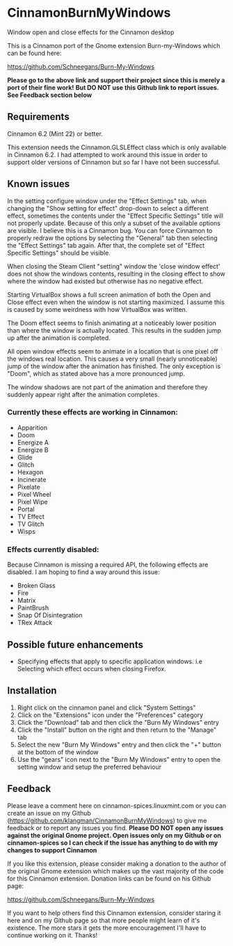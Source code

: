 # CinnamonBurnMyWindows

Window open and close effects for the Cinnamon desktop

This is a Cinnamon port of the Gnome extension Burn-my-Windows which can be found here: 

https://github.com/Schneegans/Burn-My-Windows

**Please go to the above link and support their project since this is merely a port of their fine work!**
**But DO NOT use this Github link to report issues. See Feedback section below**

## Requirements

Cinnamon 6.2 (Mint 22) or better. 

This extension needs the Cinnamon.GLSLEffect class which is only available in Cinnamon 6.2. I had attempted to work around this issue in order to support older versions of Cinnamon but so far I have not been successful.

## Known issues

In the setting configure window under the "Effect Settings" tab, when changing the "Show setting for effect" drop-down to select a different effect, sometimes the contents under the "Effect Specific Settings" title will not properly update. Because of this only a subset of the available options are visible. I believe this is a Cinnamon bug. You can force Cinnamon to properly redraw the options by selecting the "General" tab then selecting the "Effect Settings" tab again. After that, the complete set of "Effect Specific Settings" should be visible.

When closing the Steam Client "setting" window the 'close window effect' does not show the windows contents, resulting in the closing effect to show where the window had existed but otherwise has no negative effect.

Starting VirtualBox shows a full screen animation of both the Open and Close effect even when the window is not starting maximized. I assume this is caused by some weirdness with how VirtualBox was written.

The Doom effect seems to finish animating at a noticeably lower position than where the window is actually located. This results in the sudden jump up after the animation is completed.

All open window effects seem to animate in a location that is one pixel off the windows real location. This causes a very small (nearly unnoticeable) jump of the window after the animation has finished. The only exception is "Doom", which as stated above has a more pronounced jump.

The window shadows are not part of the animation and therefore they suddenly appear right after the animation completes.

### Currently these effects are working in Cinnamon:

- Apparition
- Doom
- Energize A
- Energize B
- Glide
- Glitch
- Hexagon
- Incinerate
- Pixelate
- Pixel Wheel
- Pixel Wipe
- Portal
- TV Effect
- TV Glitch
- Wisps

### Effects currently disabled:

Because Cinnamon is missing a required API, the following effects are disabled. I am hoping to find a way around this issue:

- Broken Glass
- Fire
- Matrix
- PaintBrush
- Snap Of Disintegration
- TRex Attack

## Possible future enhancements

- Specifying effects that apply to specific application windows. i.e Selecting which effect occurs when closing Firefox.

## Installation

1. Right click on the cinnamon panel and click "System Settings"
2. Click on the "Extensions" icon under the "Preferences" category
3. Click the "Download" tab and then click the "Burn My Windows" entry
4. Click the "Install" button on the right and then return to the "Manage" tab
6. Select the new "Burn My Windows" entry and then click the "+" button at the bottom of the window
7. Use the "gears" icon next to the "Burn My Windows" entry to open the setting window and setup the preferred behaviour

## Feedback

Please leave a comment here on cinnamon-spices.linuxmint.com or you can create an issue on my Github (https://github.com/klangman/CinnamonBurnMyWindows) to give me feedback or to report any issues you find. 
**Please DO NOT open any issues against the original Gnome project. Open issues only on my Github or on cinnamon-spices so I can check if the issue has anything to do with my changes to support Cinnamon**

If you like this extension, please consider making a donation to the author of the original Gnome extension which makes up the vast majority of the code for this Cinnamon extension. Donation links can be found on his Github page:
 
https://github.com/Schneegans/Burn-My-Windows

If you want to help others find this Cinnamon extension, consider staring it here and on my Github page so that more people might learn of it's existence. The more stars it gets the more encouragement I'll have to continue working on it.
Thanks!
